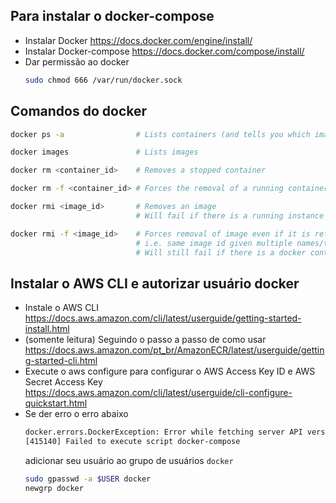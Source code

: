 ## Para instalar o docker-compose
* Instalar Docker https://docs.docker.com/engine/install/
* Instalar Docker-compose https://docs.docker.com/compose/install/
* Dar permissão ao docker
    ```bash
    sudo chmod 666 /var/run/docker.sock
    ```
## Comandos do docker
```bash
docker ps -a                # Lists containers (and tells you which images they are spun from)

docker images               # Lists images 

docker rm <container_id>    # Removes a stopped container

docker rm -f <container_id> # Forces the removal of a running container (uses SIGKILL)

docker rmi <image_id>       # Removes an image 
                            # Will fail if there is a running instance of that image i.e. container

docker rmi -f <image_id>    # Forces removal of image even if it is referenced in multiple repositories, 
                            # i.e. same image id given multiple names/tags 
                            # Will still fail if there is a docker container referencing image
```

## Instalar o AWS CLI e autorizar usuário docker
* Instale o AWS CLI
    https://docs.aws.amazon.com/cli/latest/userguide/getting-started-install.html
* (somente leitura) Seguindo o passo a passo de como usar
    https://docs.aws.amazon.com/pt_br/AmazonECR/latest/userguide/getting-started-cli.html
* Execute o aws configure para configurar o AWS Access Key ID e AWS Secret Access Key
    https://docs.aws.amazon.com/cli/latest/userguide/cli-configure-quickstart.html
* Se der erro o erro abaixo
    ```bash
    docker.errors.DockerException: Error while fetching server API version: ('Connection aborted.', PermissionError(13, 'Permission denied'))
    [415140] Failed to execute script docker-compose
    ```
    adicionar seu usuário ao grupo de usuários `docker`
    ```bash
    sudo gpasswd -a $USER docker
    newgrp docker
    ```
